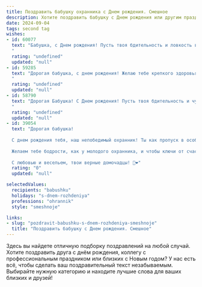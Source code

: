 ```yaml
---
title: Поздравить бабушку охранника c Днем рождения. Смешное
description: Хотите поздравить бабушку c Днем рождения или другим праздником? Наш ИИ создаст незабываемое поздравление, а вы обязательно выделитесь среди других.  
date: 2024-09-04
tags: second tag
wishes:
- id: 60077
  text: "Бабушка, с Днем рождения! Пусть твоя бдительность и ловкость в охране сладких пирогов от внуков остаются на высоте, а твой авторитет внушает страх только самым вредным мошкам! 😜🎉
  "
  rating: "undefined"
  updated: "null"
- id: 59285
  text: "Дорогая бабушка, с днем рождения! Желаю тебе крепкого здоровья, чтобы ты могла не только охранять свой дом от грабителей, но и от всех напастей, которые подстерегают нас на жизненном пути! 🎉🥳😂
  "
  rating: "undefined"
  updated: "null"
- id: 58790
  text: "Дорогая Бабушка! С Днем рождения! Пусть твоя бдительность и чутье охранника никогда не подводят тебя, даже когда речь идет о внуках, пытающихся украсть кусочек торта! 🍰😜
  "
  rating: "undefined"
  updated: "null"
- id: 39054
  text: "Дорогая бабушка!
  
  С днем рождения тебя, наш непобедимый охранник! Ты как пропуск в особый мир — всегда на страже добра и порядка в нашей семье. Пусть каждый твой день будет полон радости, как лучшее дежурство, а тревоги обходят стороной, как злоумышленник от твоего взгляда!
  
  Желаем тебе бодрости, как у молодого охранника, и чтобы ключи от счастья всегда были при тебе! Пускай здоровье будет крепким, а настроению позавидует самая стойкая система безопасности. В конце концов, кто еще сможет остановить время своим обаянием и юмором?
  
  С любовью и весельем, твои верные домочадцы! 🎉❤️"
  rating: "0"
  updated: "null"

selectedValues:
  recipients: "babushku"
  holidays: "s-dnem-rozhdeniya"
  professions: "ohrannik"
  style: "smeshnoje"

links:
- slug: "pozdravit-babushku-s-dnem-rozhdeniya-smeshnoje"
  title: "Поздравить бабушку c Днем рождения. Смешное"
---
```


Здесь вы найдете отличную подборку поздравлений на любой случай. 
Хотите поздравить друга с днём рождения, коллегу с профессиональным праздником или близких с Новым годом? У нас есть всё, чтобы сделать ваш поздравительный текст незабываемым. Выбирайте нужную категорию и находите лучшие слова для ваших близких и друзей!
